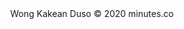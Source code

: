 <!DOCTYPE html>
<html>
<head>
<title>I LOVE YOU</title>
<script type="text/javascript">
 window.onload = function() { jam(); }

 function jam() {
  var e = document.getElementById('jam'),
  d = new Date(), h, m, s;
  h = d.getHours();
  m = set(d.getMinutes());
  s = set(d.getSeconds());

  e.innerHTML = h +':'+ m +':'+ s;

  setTimeout('jam()', 1000);
 }

 function set(e) {
  e = e < 10 ? '0'+ e : e;
  return e;
 }
</script>
</head>
<body>
<center>
  <p></p>
  <p></P>
<h1 style="font-size: 120px; font-family: MODERN;" id="jam"></h1>
  <P> Wong Kakean Duso &copy; 2020 minutes.co </p>
</center>
</body>
</html>
